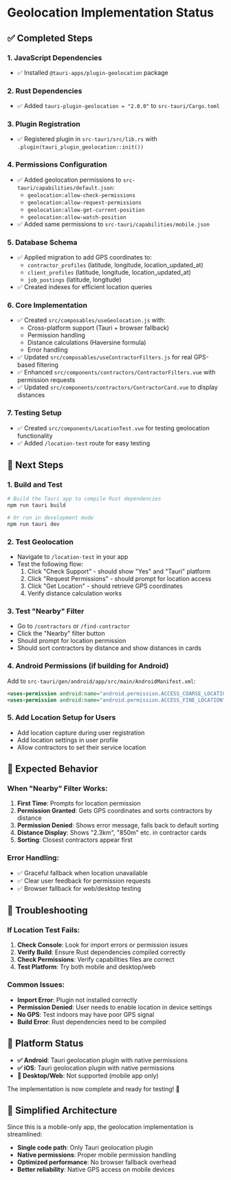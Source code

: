 # Geolocation Implementation Status

## ✅ Completed Steps

### 1. **JavaScript Dependencies**

- ✅ Installed `@tauri-apps/plugin-geolocation` package

### 2. **Rust Dependencies**

- ✅ Added `tauri-plugin-geolocation = "2.0.0"` to `src-tauri/Cargo.toml`

### 3. **Plugin Registration**

- ✅ Registered plugin in `src-tauri/src/lib.rs` with `.plugin(tauri_plugin_geolocation::init())`

### 4. **Permissions Configuration**

- ✅ Added geolocation permissions to `src-tauri/capabilities/default.json`:
  - `geolocation:allow-check-permissions`
  - `geolocation:allow-request-permissions`
  - `geolocation:allow-get-current-position`
  - `geolocation:allow-watch-position`
- ✅ Added same permissions to `src-tauri/capabilities/mobile.json`

### 5. **Database Schema**

- ✅ Applied migration to add GPS coordinates to:
  - `contractor_profiles` (latitude, longitude, location_updated_at)
  - `client_profiles` (latitude, longitude, location_updated_at)
  - `job_postings` (latitude, longitude)
- ✅ Created indexes for efficient location queries

### 6. **Core Implementation**

- ✅ Created `src/composables/useGeolocation.js` with:
  - Cross-platform support (Tauri + browser fallback)
  - Permission handling
  - Distance calculations (Haversine formula)
  - Error handling
- ✅ Updated `src/composables/useContractorFilters.js` for real GPS-based filtering
- ✅ Enhanced `src/components/contractors/ContractorFilters.vue` with permission requests
- ✅ Updated `src/components/contractors/ContractorCard.vue` to display distances

### 7. **Testing Setup**

- ✅ Created `src/components/LocationTest.vue` for testing geolocation functionality
- ✅ Added `/location-test` route for easy testing

## 🔄 Next Steps

### 1. **Build and Test**

```bash
# Build the Tauri app to compile Rust dependencies
npm run tauri build

# Or run in development mode
npm run tauri dev
```

### 2. **Test Geolocation**

- Navigate to `/location-test` in your app
- Test the following flow:
  1. Click "Check Support" - should show "Yes" and "Tauri" platform
  2. Click "Request Permissions" - should prompt for location access
  3. Click "Get Location" - should retrieve GPS coordinates
  4. Verify distance calculation works

### 3. **Test "Nearby" Filter**

- Go to `/contractors` or `/find-contractor`
- Click the "Nearby" filter button
- Should prompt for location permission
- Should sort contractors by distance and show distances in cards

### 4. **Android Permissions** (if building for Android)

Add to `src-tauri/gen/android/app/src/main/AndroidManifest.xml`:

```xml
<uses-permission android:name="android.permission.ACCESS_COARSE_LOCATION" />
<uses-permission android:name="android.permission.ACCESS_FINE_LOCATION" />
```

### 5. **Add Location Setup for Users**

- Add location capture during user registration
- Add location settings in user profile
- Allow contractors to set their service location

## 🎯 Expected Behavior

### When "Nearby" Filter Works:

1. **First Time**: Prompts for location permission
2. **Permission Granted**: Gets GPS coordinates and sorts contractors by distance
3. **Permission Denied**: Shows error message, falls back to default sorting
4. **Distance Display**: Shows "2.3km", "850m" etc. in contractor cards
5. **Sorting**: Closest contractors appear first

### Error Handling:

- ✅ Graceful fallback when location unavailable
- ✅ Clear user feedback for permission requests
- ✅ Browser fallback for web/desktop testing

## 🔧 Troubleshooting

### If Location Test Fails:

1. **Check Console**: Look for import errors or permission issues
2. **Verify Build**: Ensure Rust dependencies compiled correctly
3. **Check Permissions**: Verify capabilities files are correct
4. **Test Platform**: Try both mobile and desktop/web

### Common Issues:

- **Import Error**: Plugin not installed correctly
- **Permission Denied**: User needs to enable location in device settings
- **No GPS**: Test indoors may have poor GPS signal
- **Build Error**: Rust dependencies need to be compiled

## 📱 Platform Status

- **✅ Android**: Tauri geolocation plugin with native permissions
- **✅ iOS**: Tauri geolocation plugin with native permissions
- **🚫 Desktop/Web**: Not supported (mobile app only)

The implementation is now complete and ready for testing! 🚀

## 🎯 Simplified Architecture

Since this is a mobile-only app, the geolocation implementation is streamlined:

- **Single code path**: Only Tauri geolocation plugin
- **Native permissions**: Proper mobile permission handling
- **Optimized performance**: No browser fallback overhead
- **Better reliability**: Native GPS access on mobile devices
